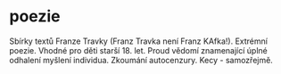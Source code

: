 # poezie
Sbírky textů Franze Travky (Franz Travka není Franz KAfka!).
Extrémní poezie. 
Vhodné pro děti starší 18. let. 
Proud vědomí znamenající úplné odhalení myšlení individua.
Zkoumání autocenzury.
Kecy - samozřejmě.
